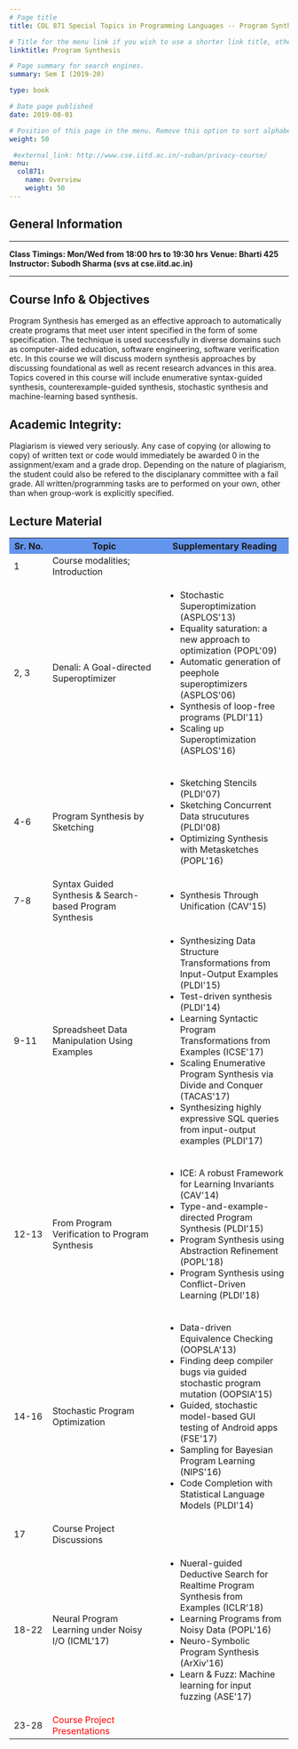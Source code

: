 ```yaml
---
# Page title
title: COL 871 Special Topics in Programming Languages -- Program Synthesis

# Title for the menu link if you wish to use a shorter link title, otherwise remove this option.
linktitle: Program Synthesis

# Page summary for search engines.
summary: Sem I (2019-20)

type: book

# Date page published
date: 2019-08-01

# Position of this page in the menu. Remove this option to sort alphabetically.
weight: 50

 #external_link: http://www.cse.iitd.ac.in/~suban/privacy-course/
menu: 
  col871:
    name: Overview
    weight: 50
---
```


## General Information

---

**Class Timings: Mon/Wed from 18:00 hrs to 19:30 hrs**
**Venue: Bharti 425**
**Instructor: Subodh Sharma (svs at cse.iitd.ac.in)**

---

## Course Info & Objectives
Program Synthesis has emerged as an effective approach to automatically create programs that meet user intent specified in the form of some specification. The technique is used successfully in diverse domains such as computer-aided education, software engineering, software verification etc. In this course we will discuss modern synthesis approaches by discussing foundational as well as recent research advances in this area. Topics covered in this course will include enumerative syntax-guided synthesis, counterexample-guided synthesis, stochastic synthesis and machine-learning based synthesis.

## Academic Integrity:

Plagiarism is viewed very seriously. Any case of copying (or allowing to copy) of written text or code would immediately be awarded 0 in the assignment/exam and a grade drop. Depending on the nature of plagiarism, the student could also be refered to the disciplanary committee with a fail grade. All written/programming tasks are to performed on your own, other than when group-work is explicitly specified.

## Lecture Material

<table class="fixed">
    <col width="100px" />
    <col width="300px" />
    <col width="300px" />
<tr bgcolor=CornflowerBlue>
 <th> Sr. No.</th>
  <th>Topic</th>
  <th> Supplementary Reading </th>
</tr>
<tr> 
<td> 1	</td> 
<td> Course modalities; Introduction </td>
<td> </td>
</tr>

<tr>
<td> 2, 3 </td>
<td> Denali: A Goal-directed Superoptimizer </td>
<td>
<ul>
<li> Stochastic Superoptimization (ASPLOS'13) </li>
<li> Equality saturation: a new approach to optimization (POPL'09) </li>
<li> Automatic generation of peephole superoptimizers (ASPLOS'06) </li>
<li> Synthesis of loop-free programs (PLDI'11) </li>
<li> Scaling up Superoptimization (ASPLOS'16) </li>
</ul>
 </td>
</tr>

<tr>
<td> 4-6</td>
<td> Program Synthesis by Sketching </td>
<td> 
<ul>
<li> Sketching Stencils (PLDI'07) </li>
<li> Sketching Concurrent Data strucutures (PLDI'08) </li>
<li> Optimizing Synthesis with Metasketches (POPL'16) </li>
</ul>
</td>
</tr>

<tr>
<td> 7-8</td>
<td> Syntax Guided Synthesis & Search-based Program Synthesis </td>
<td> 
<ul>
<li> Synthesis Through Unification (CAV'15) </li>
</ul>
</td>
</tr>

<tr>
<td> 9-11</td>
<td> Spreadsheet Data Manipulation Using Examples </td>
<td> 
<ul>
<li> Synthesizing Data Structure Transformations from Input-Output Examples (PLDI'15)</li>
<li> Test-driven synthesis (PLDI'14)</li>
<li> Learning Syntactic Program Transformations from Examples (ICSE'17)</li>
<li> Scaling Enumerative Program Synthesis via Divide and Conquer (TACAS'17) </li>
<li> Synthesizing highly expressive SQL queries from input-output examples (PLDI'17) </li>
</ul>
</td>
</tr>

<tr>
<td> 12-13</td>
<td> From Program Verification to Program Synthesis </td>
<td> 
<ul>
<li> ICE: A robust Framework for Learning Invariants (CAV'14) </li>
<li> Type-and-example-directed Program Synthesis (PLDI'15)</li>
<li> Program Synthesis using Abstraction Refinement (POPL'18)</li>
<li> Program Synthesis using Conflict-Driven Learning (PLDI'18)</li>
</ul>
</td>
</tr>

<tr>
<td> 14-16</td>
<td> Stochastic Program Optimization </td>
<td> 
<ul>
<li> Data-driven Equivalence Checking (OOPSLA'13) </li>
<li> Finding deep compiler bugs via guided stochastic program mutation (OOPSlA'15)</li>
<li> Guided, stochastic model-based GUI testing of Android apps (FSE'17)</li>
<li> Sampling for Bayesian Program Learning (NIPS'16)</li>
<li> Code Completion with Statistical Language Models (PLDI'14) </li>
</ul>
</td>
</tr>

<tr>
<td> 17 </td>
<td> Course Project Discussions </td>
<td> </td>
</tr>

<tr>
<td> 18-22</td>
<td> Neural Program Learning under Noisy I/O (ICML'17)  </td>
<td> 
<ul>
<li> Nueral-guided Deductive Search for Realtime Program Synthesis from Examples (ICLR'18) </li>
<li> Learning Programs from Noisy Data (POPL'16)</li>
<li> Neuro-Symbolic Program Synthesis (ArXiv'16)</li>
<li> Learn & Fuzz: Machine learning for input fuzzing (ASE'17)</li>
</ul>
</td>
</tr>

<tr>
<td> 23-28 </td>
<td> <span style="color:red"> Course Project Presentations </span> </td>
<td> </td>
</tr>
</table>
